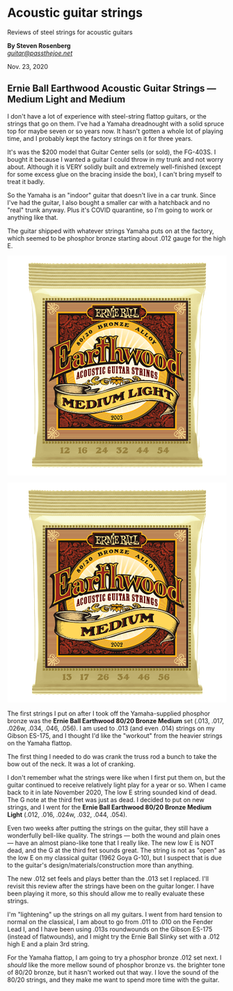 # Acoustic guitar strings
Reviews of steel strings for acoustic guitars

**By Steven Rosenberg**
<br/><a href="mailto:guitar@passthejoe.net">*guitar@passthejoe.net*</a>

Nov. 23, 2020

## Ernie Ball Earthwood Acoustic Guitar Strings — Medium Light and Medium

I don't have a lot of experience with steel-string flattop guitars, or the strings that go on them. I've had a Yamaha dreadnought with a solid spruce top for maybe seven or so years now. It hasn't gotten a whole lot of playing time, and I probably kept the factory strings on it for three years.

It's was the $200 model that Guitar Center sells (or sold), the FG-403S. I bought it because I wanted a guitar I could throw in my trunk and not worry about. Although it is VERY solidly built and extremely well-finished (except for some excess glue on the bracing inside the box), I can't bring myself to treat it badly.

So the Yamaha is an "indoor" guitar that doesn't live in a car trunk. Since I've had the guitar, I also bought a smaller car with a hatchback and no "real" trunk anyway. Plus it's COVID quarantine, so I'm going to work or anything like that.

The guitar shipped with whatever strings Yamaha puts on at the factory, which seemed to be phosphor bronze starting about .012 gauge for the high E.

![Image of the Ernie Ball Earthwood Medium Light acoustic guitar string package, photo by Ernie Ball](ernie_ball_earthwood_medium_light_P02003.png)

![Image of the Ernie Ball Earthwood Medium acoustic guitar string package, photo by Ernie Ball](ernie_ball_earthwood_medium_P02002.png)

The first strings I put on after I took off the Yamaha-supplied phosphor bronze was the **Ernie Ball Earthwood 80/20 Bronze Medium** set (.013, .017, .026w, .034, .046, .056). I am used to .013 (and even .014) strings on my Gibson ES-175, and I thought I'd like the "workout" from the heavier strings on the Yamaha flattop.

The first thing I needed to do was crank the truss rod a bunch to take the bow out of the neck. It was a lot of cranking.

I don't remember what the strings were like when I first put them on, but the guitar continued to receive relatively light play for a year or so. When I came back to it in late November 2020, The low E string sounded kind of dead. The G note at the third fret was just as dead. I decided to put on new strings, and I went for the **Ernie Ball Earthwood 80/20 Bronze Medium Light** (.012, .016, .024w, .032, .044, .054).

Even two weeks after putting the strings on the guitar, they still have a wonderfully bell-like quality. The strings — both the wound and plain ones — have an almost piano-like tone that I really like. The new low E is NOT dead, and the G at the third fret sounds great. The string is not as "open" as the low E on my classical guitar (1962 Goya G-10), but I suspect that is due to the guitar's design/materials/construction more than anything.

The new .012 set feels and plays better than the .013 set I replaced. I'll revisit this review after the strings have been on the guitar longer. I have been playing it more, so this should allow me to really evaluate these strings.

I'm "lightening" up the strings on all my guitars. I went from hard tension to normal on the classical, I am about to go from .011 to .010 on the Fender Lead I, and I have been using .013s roundwounds on the Gibson ES-175 (instead of flatwounds), and I might try the Ernie Ball Slinky set with a .012 high E and a plain 3rd string.

For the Yamaha flattop, I am going to try a phosphor bronze .012 set next. I *should* like the more mellow sound of phosphor bronze vs. the brighter tone of 80/20 bronze, but it hasn't worked out that way. I love the sound of the 80/20 strings, and they make me want to spend more time with the guitar.
